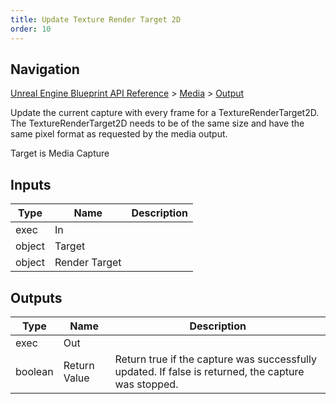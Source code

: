 ```yaml
---
title: Update Texture Render Target 2D
order: 10
---
```

## Navigation

[Unreal Engine Blueprint API Reference](https://dev.epicgames.com/documentation/en-us/unreal-engine/BlueprintAPI) > [Media](https://dev.epicgames.com/documentation/en-us/unreal-engine/BlueprintAPI/Media) > [Output](https://dev.epicgames.com/documentation/en-us/unreal-engine/BlueprintAPI/Media/Output)

Update the current capture with every frame for a TextureRenderTarget2D.
The TextureRenderTarget2D needs to be of the same size and have the same pixel format as requested by the media output.

Target is Media Capture

## Inputs

| Type | Name | Description |
| --- | --- | --- |
| exec | In |  |
| object | Target |  |
| object | Render Target |  |

## Outputs

| Type | Name | Description |
| --- | --- | --- |
| exec | Out |  |
| boolean | Return Value | Return true if the capture was successfully updated. If false is returned, the capture was stopped. |

